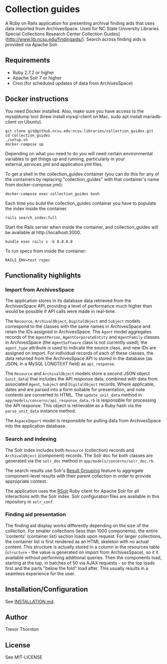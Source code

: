# Collection guides

A Ruby on Rails application for presenting archival finding aids that uses data
imported from ArchivesSpace. Used for NC State University Libraries Special Collections Research Center Collection Guides](http://www.lib.ncsu.edu/findingaids/). Search across finding aids is
provided via Apache Solr.

## Requirements

* Ruby 2.7.2 or higher
* Apache Solr 7 or higher
* Cron (for scheduled updates of data from ArchivesSpace)



## Docker instructions

You need Docker installed. Also, make sure you have access to the mysqldump tool (brew install mysql-client on Mac, sudo apt install mariadb-client on Ubuntu).

    git clone git@github.ncsu.edu:ncsu-libraries/collection_guides.git
    cd collection_guides
    ./setup.sh
    docker-compose up

Depending on what you need to do you will need certain environmental variables to get things up and running, particularly in your external_services.yml and application.yml files. 

To get a shell in the collection_guides container (you can do this for any of the containers by replacing "collection_guides" with that container's name from docker-compose.yml):

    docker-compose exec collection_guides bash

Each time you build the collection_guides container you have to populate the index inside the container. 

    rails search_index:full

Start the Rails server when inside the container, and collection_guides will be available at http://localhost:3000. 

    bundle exec rails s -b 0.0.0.0

To run specs from inside the container:

    RAILS_ENV=test rspec



## Functionality highlights

### Import from ArchivesSpace

The application stores in its database data retrieved from the ArchivesSpace API, providing a level of performance much higher than would be possible if API calls were made in real-time.

The `Resource`, `ArchivalObject`, `DigitalObject` and `Subject` models correspond to the classes with the same names in ArchivesSpace and retain the IDs assigned in ArchivesSpace. The `Agent` model aggregates records of the `AgentPerson`, `AgentCorporateEntity` and `AgentFamily` classes in ArchivesSpace (the `AgentSoftware` class is not currently used); the `agent_type` attribute is used to indicate the source class, and new IDs are assigned on import. For individual records of each of these classes, the data returned from the ArchivesSpace API is stored in the database (as JSON, in a MySQL LONGTEXT field) as `api_response`.

The `Resource` and `ArchivalObject` models store a second JSON object (`unit_data`) that includes the API response data, combined with data from associated `Agent`, `Subject` and `DigitalObject` records. Where applicable, dates and are parsed into a form suitable for presentation, and note contents are converted to HTML. The `update_unit_data` method in `app/models/concerns/api_response_data.rb` is responsible for processing the API response. This object is retrievable as a Ruby hash via the `parse_unit_data` instance method.

The `AspaceImport` model is responsible for pulling data from ArchivesSpace into the application database.


### Search and indexing

The Solr index includes both `Resource` (collection) records and `ArchivalObject` (component) records. The Solr doc for both classes are generated via the `solr_doc` method in `app/models/concerns/solr_doc.rb`.

The search results use Solr's [Result Grouping](https://cwiki.apache.org/confluence/display/solr/Result+Grouping) feature to aggregate component-level results with their parent collection in order to provide appropriate context.

The application uses the [RSolr](https://github.com/rsolr/rsolr) Ruby client for Apache Solr for all interactions with the Solr index. Solr configuration files are available in this repository in `solr_conf`.


### Finding aid presentation

The finding aid display works differently depending on the size of the collection. For smaller collections (less than 1000 components), the entire 'contents' (container list) section loads upon request. For larger collections, the container list is first rendered as an HTML skeleton with no actual content. This structure is actually stored in a column in the resources table (`structure` - the value is generated on import from ArchivesSpace), so it it available without performing additional queries. Then the components load, starting at the top, in batches of 50 via AJAX requests - so the top loads first and the parts "below the fold" load after. This usually results in a seamless experience for the user.


## Installation/Configuration

See [INSTALLATION.md](./INSTALLATION.md).


## Author

Trevor Thornton


## License

See MIT-LICENSE
